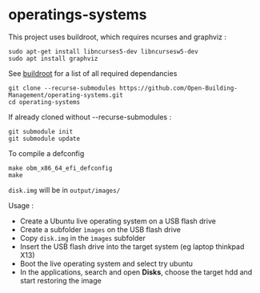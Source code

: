 # operatings-systems

This project uses buildroot, which requires ncurses and graphviz :

```
sudo apt-get install libncurses5-dev libncursesw5-dev
sudo apt install graphviz
```

See [buildroot](https://buildroot.org/downloads/manual/manual.html#requirement-mandatory) for a list of all required dependancies


```
git clone --recurse-submodules https://github.com/Open-Building-Management/operating-systems.git
cd operating-systems
```

If already cloned without --recurse-submodules :

```
git submodule init
git submodule update
```

To compile a defconfig

```
make obm_x86_64_efi_defconfig
make
```

`disk.img` will be in `output/images/`

Usage :
- Create a Ubuntu live operating system on a USB flash drive
- Create a subfolder `ìmages` on the USB flash drive
- Copy `disk.img` in the `ìmages` subfolder 
- Insert the USB flash drive into the target system (eg laptop thinkpad X13)
- Boot the live operating system and select try ubuntu
- In the applications, search and open **Disks**, choose the target hdd and start restoring the image


